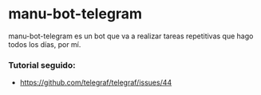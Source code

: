 # manu-bot-telegram
manu-bot-telegram es un bot que va a realizar tareas repetitivas que hago todos los días, por mí.

### Tutorial seguido:
- https://github.com/telegraf/telegraf/issues/44
